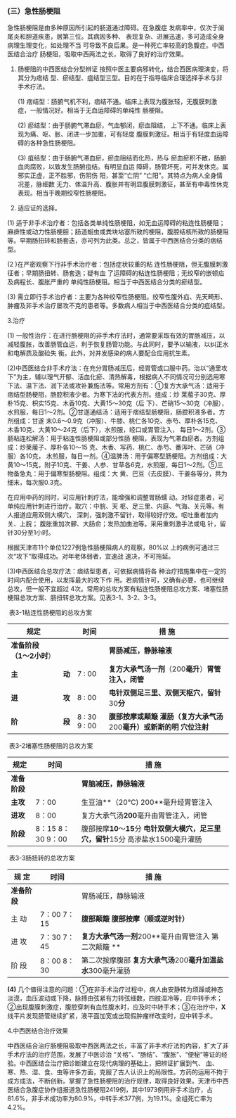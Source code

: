 ### (三）急性肠梗阻 

急性肠梗阻是由多种原因所引起的肠道通过障碍。在急腹症 发病率中，仅次于阑尾炎和胆道疾患，居第三位。其病因多种、 表现复杂、进展迅速，多可造成全身病理生理变化，如处理不当  可导致不良后果。是一种死亡率较高的急腹症。中西医结合治疗 肠梗阻，吸取中西两法之长，取得了良好的治疗效果。
    
1. 肠梗阻的中西医结合分型辨证  按照中医主要病邪转化，结合西医病理演变，将其分为痞结 型、瘀结型、疽结型三型。目的在于指导临床合理选择手术与非 手术疗法。 

    (1)     痞结型：肠腑气机不利，痞结不通。临床上表现为腹胀轻，无腹膜刺激症，一般情况好。相当于无血运障碍的单纯性 肠梗阻。

   (2)     瘀结型：由于肠腑气滞血瘀，气血郁闭，瘀血阻结，  上下不通。临床上表现为痛、呕、胀、闭进一步加重，可有轻度 腹膜刺激征。相当于有轻度血运障碍的各种急性肠梗阻。

   (3)     疽结型：由于肠腑气滞血瘀，瘀血阻结而化热，热与  瘀血瘀积不散，肠腑血肉腐败，以致发生肠腑疽结。有明显血运  障碍，肠管坏死，可并发休克。属邪实正虚，正不胜邪，伤阴伤 阳，甚至“亡阴” “亡阳”。其特点为病人全身情况差，脉细数 无力、体温升高、腹胀并有明显腹膜刺激征，甚至有中毒性休克  表现。相当于晚期绞窄性肠梗阻。  

2. 适应证的选择。 
   

(1) 适于非手术治疗者：包括各类单纯性肠梗阻，如无血运障碍的粘连性肠梗阻；麻痹性或动力性肠梗胆；肠道蛔虫或粪块坫塞所致的梗阻，腹腔结核所致的肠梗阻等。早期肠扭转和肠套迭，亦可列为此类。总之，皆属于中西医结合分类的痞结型。

(2 )在严密观察下行非手术治疗者：包括症状较重的粘 连性肠梗阻，但无腹膜刺激征者；早期肠扭转、肠套迭；疑有血 了运障碍的粘连性肠梗阻；无绞窄的嵌顿疝及病程长、腹胀严重的  单纯性肠梗阻。相当于中西医结合分类的瘀结型。 

(3) 需立即行手术治疗者：主要为各种绞窄性肠梗阻。绞窄性腹外疝、先天畸形、肿瘤及非手术治疗屡攻不克的患者等。多数病人相当于中西医结合分类的疽结型。 

3.治疗 

(1)  一般性治疗：在进行肠梗阻的非手术疗法时，通常要采取有效的胃肠减压，以减轻腹胀，改善肠管血运，利于恢复肠管功能。与此同时，要予以输液，以纠正水和电解质及酸硷失  衡。此外，对并发感染的病人要配合应用抗生素。

(2)中西医结合非手术疗法：在充分胃肠减压后，经胃管或口服中药。治以“通里攻下”为主，辅以理气开郁、活血化瘀、清热解毒，根据病人不同情况可分别选用寒下法、温下法、润下法或攻补兼施法等。常用方剂有：①复方大承气汤：适用于痞结型肠梗阻，肠腔积液少者。为寒下法的代表方剂。组成：炒 莱菔子30克、厚朴15克、枳实15克、木香10克、大黄15〜30克（后 下）、芒硝15〜30克（冲服），水煎服，每日1〜2剂。②甘遂通结汤：适用于痞结型肠梗阻，肠腔积液多者。方剂组成：甘遂  末0.6〜0.9克（冲服）、牛膝、桃仁各10克、赤芍、厚朴各15克、  木香10克、大黄10〜24克（后下），水煎服，经口或胃管注入，  每日1〜2剂。③肠粘连松解汤：用于粘连性肠梗阻或部分性肠 梗阻，表现为气滞血瘀者。方剂组成：炒莱菔子、厚朴各10〜15 克、木香、写药、桃仁、赤芍、番泻叶、芒硝（冲服）各10克，  水煎服，每日一剂。④温脾汤：用于偏寒型肠梗阻。方剂组成：大黄10〜15克，附子10克、干姜、人参、甘草各6克，水煎服，每日1〜2剂。⑤三物备急丸：用于偏寒型肠梗阻。组成：大 黄、巴豆（去皮膜）、干姜各等分，共为细末，每次服0.3克。  

在应用中药的同时，可应用针刺疗法，能增强和调整胃肠蠕 动。对轻症患者，可单纯应用针刺进行治疗。取穴：中脘、天 枢、足三里、内庭、气海、关元等。有人报道应用双侧大横穴，  深刺，强刺激不留针，取得较好疗效。呕吐重者加内关、上脘；  腹胀重加次髎、大肠俞；发热加曲池等。采用重刺激手法或电 针，留针30分至1小时。 
    
根据天津市11个单位1227例急性肠梗阻病人的观察，80%以 上的病例可通过三次“攻下”取得成功。对年老体弱者，宜速战 速决，不可拖延。 
    
(3)中西医结合总攻疗法：痞结型患者，可依据病情将各 种治疗措施集中在一定的时间内配合使用，以发挥最大的攻下作 用。若病情许可，又确有必要，也可继续总攻，但一般不宜超过  4次。常用的总攻方案有粘连性肠梗阻总攻方案、堵塞性肠梗阻总攻方案、肠扭转总攻方案。见表3-1、3-2、3-3。 


​                                                          表3-1粘连性肠梗阻的总攻方案  



| **规定**                     |        | **时间**            | **措    施**                                                 |
| ---------------------------- | ------ | ------------------- | ------------------------------------------------------------ |
| **准备阶段（**1**〜2小时**） |        |                     | **胃肠减压，静脉输液**                                       |
| **主**                       | **动** | 7 : 00              | **复方大承气汤一剂**（200**毫升**）**胃管注入，闭管**        |
| **进**                       | **攻** | 8 : 00              | **电针双侧足三里、双侧天枢穴，留针**30**分**                 |
| **阶**                       | **段** | 8   : 30  9   :  00 | **腹部按摩或颠簸**  **灌肠（复方大承气汤**200**毫升）或新斯的明 穴位注射** |



​                                                        表3-2堵塞性肠梗阻的总攻方案

| 规定         | 时间                                                         | **措    施**                                                 |
| ------------ | ------------------------------------------------------------ | ------------------------------------------------------------ |
| **准备阶段** |                                                              | **胃脑减压，静脉输液**                                       |
| **主攻**     | 7：00                                                        | 生豆油**（20℃) 200**毫升经胃管注入                           |
| **进攻**     | 8：00                                                        | 复方大承气汤**200**毫升由胃管注入，闭管                      |
| **阶段**     | 8：15                               8：30                                9：00 | 腹部按摩**10**〜**15**分                                                                                       **电针双侧大横穴，足三里穴，留针**15分                                                                    高渗盐水1500毫升灌肠 |

​                                                                表3-3肠扭转的总攻方案  



| **规   定**                    | 时间                          | **措    施**                                                 |
| ------------------------------ | ----------------------------- | ------------------------------------------------------------ |
| **准备阶段**                   |                               | 胃肠减压，静脉输液                                           |
| 主                          动 | 7：00              7：15      | **腹部颠簸**                                                                                                                                              **腹部按摩（顺或逆时针）** |
| 进    攻                       | 7：30              7：45      | **复方大承气汤一剂**200**毫升由胃管注入                                                                       第二次颠簸 ** |
| 阶  段                         | 8：00                   8：30 | 第二次按摩腹部                                                                                                **复方大承气汤**200**毫升加温盐水**300毫升灌肠 |

  **(4)**   几个值得注意的问题：①在非手术治疗过程中，病人由安静转为烦躁或神态淡漠，血压波动或下降，脉搏由弦紧有力转弦细数，四肢湿冷等，应中转手术；②出现腹膜刺激症，腹腔穿刺有血性腹水时，应及时中转手术；③在治疗中，**X**线平片发现肠管继续扩紧，液平面加宽或出现假肿瘤样改变时，应中转手术。 

4.中西医结合治疗效果  

中西医结合治疗肠梗阻吸取中西医两法之长，丰富了非手术疗法的内容，扩大了非手术疗法的治疗范围，发展了中医诊治 “关格”、“肠结”、“腹胀”、“便秘”等证的经验。中西医结合治疗把诊断建立在现代病理的基础上，把辨证扩展到气、 血、寒、热、湿、食、虫等许多方面，克服了古人认识上的局限性。方药的运用不拘于成方成法，不断创新。掌握了急性肠梗阻的治疗规律，取得良好效果。天津市中西医结合急腹症协作组报道急性肠梗阻2419例，其中1973例用非手术治疗，占81.6%，非手术成功率为80.9%，中转手术377例，为19.1%。全组死亡率为 4.2%。
